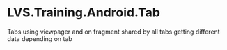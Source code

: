 # LVS.Training.Android.Tab
Tabs using viewpager and on fragment shared by all tabs getting different data depending on tab
